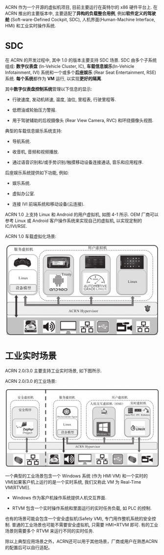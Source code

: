 
ACRN 作为一个开源的虚拟机项目, 目前主要运行在英特尔的 x86 硬件平台上. 在 ACRN 推出的主要版本中, 主要适配了**异构的负载整合用例**, 例如**软件定义的驾驶舱** (Soft-ware-Defined Cockpit, SDC), 人机界面(Human-Machine Interface, HMI) 和工业实时操作系统.

# SDC

在 ACRN 的开发过程中, 其中 1.0 的版本主要支持 SDC 场景. SDC 由多个子系统组成: **数字仪表盘** (In-Vehicle Cluster, IC), **车载信息娱乐**(In-Vehicle Infotainment, IVI) 系统和一个或多个**后座娱乐** (Rear Seat Entertainment, RSE) 系统. **每个系统**都作为 **VM** 运行, 以实现**更好的隔离**.

其中**数字仪表盘控制系统**管理以下信息的显示:

* 行驶速度, 发动机转速, 温度, 油位, 里程表, 行驶里程等.

* 低燃油或轮胎压力警报.

* 用于驾驶辅助的后视摄像头 (Rear View Camera, RVC) 和环绕摄像头视图.

典型的车载信息娱乐系统支持:

* 导航系统.

* 收音机, 音频和视频播放.

* 通过语音识别和/或手势识别/触摸移动设备连接通话, 音乐和应用程序.

后座娱乐系统提供如下功能, 例如:

* 娱乐系统.

* 虚拟办公室.

* 连接 IVI 前端系统和移动设备(云连接)​.

ACRN 1.0 上支持 Linux 和 Android 的用户虚拟机, 如图 4-1 所示. OEM 厂商可以参考 Linux 或 Android 客户操作系统来实现自己的虚拟机, 以实现定制的 IC/IVI/RSE.

ACRN 1.0 车载虚拟化场景:

![2024-10-22-22-59-17.png](./images/2024-10-22-22-59-17.png)

# 工业实时场景

ACRN 2.0/3.0 主要支持工业实时场景, 如下图所示.

ACRN 2.0/3.0 的工业场景:

![2024-10-22-23-11-40.png](./images/2024-10-22-23-11-40.png)

一个典型的工业场景包含一个 Windows 系统 (作为 HMI VM) 和一个实时的 VM[如果客户机上运行的是一个实时系统, 我们又称此 VM 为 Real-Time VM(RTVM)]​.

* Windows 作为客户机操作系统提供人机交互界面.

* RTVM 包含一个实时操作系统和里面运行的实时任务负载, 如 PLC 的控制.

也有的场景可能会包含一个安全虚拟机(Safety VM), 专门用作整机系统的安全控制. 普通的工业场景也可能不需要安全虚拟机, 只需要 HMI+RTVM 即可. 有的工业场景则需要多个 RTVM 来运行不同的实时任务.

除以上典型应用场景之外，ACRN还可以用于其他场景，厂商或用户在熟悉ACRN的配置后可以自行适配。
